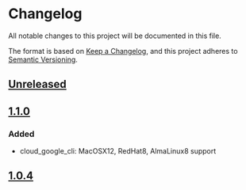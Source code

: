 # Changelog

All notable changes to this project will be documented in this file.

The format is based on [Keep a Changelog](https://keepachangelog.com/en/1.0.0/),
and this project adheres to [Semantic Versioning](https://semver.org/spec/v2.0.0.html).

## [Unreleased]

## [1.1.0]

### Added

- cloud_google_cli: MacOSX12, RedHat8, AlmaLinux8 support

## [1.0.4]

[Unreleased]: https://github.com/serdigital64/aplatform64/compare/1.1.0...HEAD
[1.1.0]: https://github.com/serdigital64/aplatform64/compare/1.0.4...1.1.0
[1.0.4]: https://github.com/serdigital64/aplatform64/releases/tag/1.0.4
